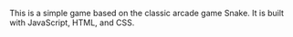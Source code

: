 This is a simple game based on the classic arcade game Snake. It is built with JavaScript, HTML, and CSS.
